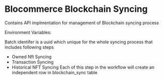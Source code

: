# Blocommerce Blockchain Syncing

Contains API implmentation for management of Blockchain syncing process


Environment Variables:



Batch identifer is a uuid which unique for the whole syncing process that includes following steps
- Owned Nft Syncing
- Transaction Syncing
- Historical NFT Syncing
 Each of this step in the workflow will create an independent row in blockchain_sync table